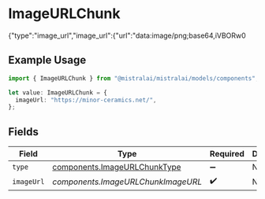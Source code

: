 # ImageURLChunk

{"type":"image_url","image_url":{"url":"data:image/png;base64,iVBORw0

## Example Usage

```typescript
import { ImageURLChunk } from "@mistralai/mistralai/models/components";

let value: ImageURLChunk = {
  imageUrl: "https://minor-ceramics.net/",
};
```

## Fields

| Field                                                                        | Type                                                                         | Required                                                                     | Description                                                                  |
| ---------------------------------------------------------------------------- | ---------------------------------------------------------------------------- | ---------------------------------------------------------------------------- | ---------------------------------------------------------------------------- |
| `type`                                                                       | [components.ImageURLChunkType](../../models/components/imageurlchunktype.md) | :heavy_minus_sign:                                                           | N/A                                                                          |
| `imageUrl`                                                                   | *components.ImageURLChunkImageURL*                                           | :heavy_check_mark:                                                           | N/A                                                                          |